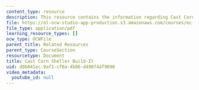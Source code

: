 ```yaml
---
content_type: resource
description: This resource contains the information regarding Cast Corn Sheller Build-It.
file: https://ol-ocw-studio-app-production.s3.amazonaws.com/courses/ec-701j-d-lab-i-development-fall-2009/d0b041ec9af1cf0a4b86d498f4af9098_MITEC_701JF09_corncst_build.pdf
file_type: application/pdf
learning_resource_types: []
ocw_type: OCWFile
parent_title: Related Resources
parent_type: CourseSection
resourcetype: Document
title: Cast Corn Sheller Build-It
uid: d0b041ec-9af1-cf0a-4b86-d498f4af9098
video_metadata:
  youtube_id: null
---
```

